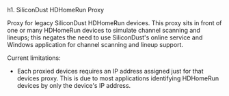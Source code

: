 h1. SiliconDust HDHomeRun Proxy

Proxy for legacy SiliconDust HDHomeRun devices. This proxy sits in front of one or many HDHomeRun devices to simulate channel scanning and lineups; this negates the need to use SiliconDust's online service and Windows application for channel scanning and lineup support.

Current limitations:

* Each proxied devices requires an IP address assigned just for that devices proxy. This is due to most applications identifying HDHomeRun devices by only the device's IP address.
